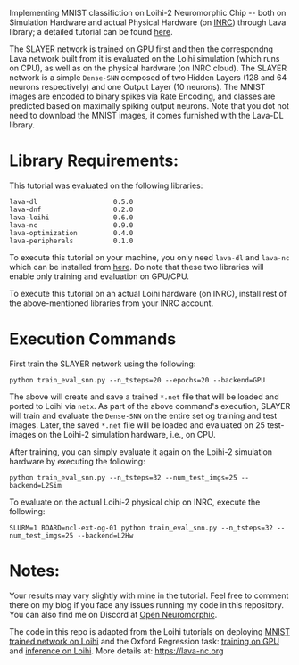 Implementing MNIST classifiction on Loihi-2 Neuromorphic Chip -- both on
Simulation Hardware and actual Physical Hardware (on [INRC](https://intel-ncl.atlassian.net/wiki/spaces/INRC/overview))
through Lava library; a detailed tutorial can be found [here](https://r-gaurav.github.io/2024/04/13/Lava-Tutorial-MNIST-Training-on-GPU-and-Evaluation-on-Loihi2.html).

The SLAYER network is trained on GPU first and then the correspondng Lava
network built from it is evaluated on the Loihi simulation (which runs on CPU),
as well as on the physical hardware (on INRC cloud). The SLAYER network is a
simple `Dense-SNN` composed of two Hidden Layers ($128$ and $64$ neurons
respectively) and one Output Layer ($10$ neurons). The MNIST images are encoded to
binary spikes via Rate Encoding, and classes are predicted based on maximally
spiking output neurons. Note that you dot not need to download the MNIST images,
it comes furnished with the Lava-DL library.

# Library Requirements:
This tutorial was evaluated on the following libraries:
```
lava-dl                   0.5.0
lava-dnf                  0.2.0
lava-loihi                0.6.0
lava-nc                   0.9.0
lava-optimization         0.4.0
lava-peripherals          0.1.0
```
To execute this tutorial on your machine, you only need `lava-dl` and `lava-nc`
which can be installed from
[here](https://github.com/lava-nc/lava-dl?tab=readme-ov-file#installation). Do
note that these two libraries will enable only training and evaluation on
GPU/CPU.

To execute this tutorial on an actual Loihi hardware (on INRC), install rest of
the above-mentioned libraries from your INRC account.

# Execution Commands
First train the SLAYER network using the following:

`python train_eval_snn.py --n_tsteps=20 --epochs=20 --backend=GPU`

The above will create and save a trained `*.net` file that will be loaded and
ported to Loihi via `netx`. As part of the above command's execution, SLAYER will
train and evaluate the `Dense-SNN` on the entire set og training and test images.
Later, the saved `*.net` file will be loaded and evaluated on $25$ test-images on
the Loihi-2 simulation hardware, i.e., on CPU.

After training, you can simply evaluate it again on the Loihi-2 simulation
hardware by executing the following:

`python train_eval_snn.py --n_tsteps=32 --num_test_imgs=25 --backend=L2Sim`

To evaluate on the actual Loihi-2 physical chip on INRC, execute the following:

`SLURM=1 BOARD=ncl-ext-og-01 python train_eval_snn.py --n_tsteps=32 --num_test_imgs=25 --backend=L2Hw`

# Notes:
Your results may vary slightly with mine in the tutorial. Feel free to comment there
on my blog if you face any issues running my code in this repository. You can also find
me on Discord at [Open Neuromorphic](https://open-neuromorphic.org/).

The code in this repo is adapted from the Loihi tutorials on deploying [MNIST
trained network on Loihi](https://lava-nc.org/lava/notebooks/end_to_end/tutorial01_mnist_digit_classification.html)
and the Oxford Regression task: [training on GPU](https://lava-nc.org/lava-lib-dl/slayer/notebooks/oxford/train.html)
and [inference on Loihi](https://lava-nc.org/lava-lib-dl/netx/notebooks/oxford/run.html). More details at: https://lava-nc.org
